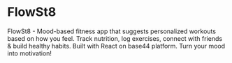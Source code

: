 # FlowSt8
FlowSt8 - Mood-based fitness app that suggests personalized workouts based on how you feel. Track nutrition, log exercises, connect with friends &amp; build healthy habits. Built with React on base44 platform. Turn your mood into motivation!
